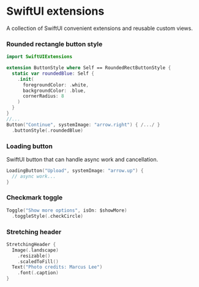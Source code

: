 # SwiftUI extensions

A collection of SwiftUI convenient extensions and reusable custom views.

### Rounded rectangle button style

```swift
import SwiftUIExtensions

extension ButtonStyle where Self == RoundedRectButtonStyle {
  static var roundedBlue: Self {
    .init(
      foregroundColor: .white,
      backgroundColor: .blue,
      cornerRadius: 8
    )
  }
}
//...
Button("Continue", systemImage: "arrow.right") { /.../ }
  .buttonStyle(.roundedBlue)
```

### Loading button

SwiftUI button that can handle async work and cancellation.

```swift
LoadingButton("Upload", systemImage: "arrow.up") {
  // async work...
}
```

### Checkmark toggle

```swift
Toggle("Show more options", isOn: $showMore)
  .toggleStyle(.checkCircle)
```

### Stretching header

```swift
StretchingHeader {
  Image(.landscape)
    .resizable()
    .scaledToFill()
  Text("Photo credits: Marcus Lee")
    .font(.caption)
}
```
